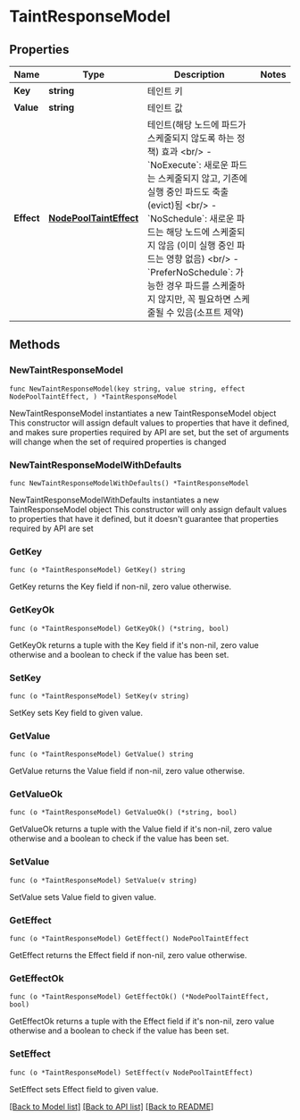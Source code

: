 # TaintResponseModel

## Properties

Name | Type | Description | Notes
------------ | ------------- | ------------- | -------------
**Key** | **string** | 테인트 키 | 
**Value** | **string** | 테인트 값 | 
**Effect** | [**NodePoolTaintEffect**](NodePoolTaintEffect.md) | 테인트(해당 노드에 파드가 스케줄되지 않도록 하는 정책) 효과 &lt;br/&gt; - &#x60;NoExecute&#x60;: 새로운 파드는 스케줄되지 않고, 기존에 실행 중인 파드도 축출(evict)됨  &lt;br/&gt; - &#x60;NoSchedule&#x60;: 새로운 파드는 해당 노드에 스케줄되지 않음 (이미 실행 중인 파드는 영향 없음)  &lt;br/&gt; - &#x60;PreferNoSchedule&#x60;: 가능한 경우 파드를 스케줄하지 않지만, 꼭 필요하면 스케줄될 수 있음(소프트 제약) | 

## Methods

### NewTaintResponseModel

`func NewTaintResponseModel(key string, value string, effect NodePoolTaintEffect, ) *TaintResponseModel`

NewTaintResponseModel instantiates a new TaintResponseModel object
This constructor will assign default values to properties that have it defined,
and makes sure properties required by API are set, but the set of arguments
will change when the set of required properties is changed

### NewTaintResponseModelWithDefaults

`func NewTaintResponseModelWithDefaults() *TaintResponseModel`

NewTaintResponseModelWithDefaults instantiates a new TaintResponseModel object
This constructor will only assign default values to properties that have it defined,
but it doesn't guarantee that properties required by API are set

### GetKey

`func (o *TaintResponseModel) GetKey() string`

GetKey returns the Key field if non-nil, zero value otherwise.

### GetKeyOk

`func (o *TaintResponseModel) GetKeyOk() (*string, bool)`

GetKeyOk returns a tuple with the Key field if it's non-nil, zero value otherwise
and a boolean to check if the value has been set.

### SetKey

`func (o *TaintResponseModel) SetKey(v string)`

SetKey sets Key field to given value.


### GetValue

`func (o *TaintResponseModel) GetValue() string`

GetValue returns the Value field if non-nil, zero value otherwise.

### GetValueOk

`func (o *TaintResponseModel) GetValueOk() (*string, bool)`

GetValueOk returns a tuple with the Value field if it's non-nil, zero value otherwise
and a boolean to check if the value has been set.

### SetValue

`func (o *TaintResponseModel) SetValue(v string)`

SetValue sets Value field to given value.


### GetEffect

`func (o *TaintResponseModel) GetEffect() NodePoolTaintEffect`

GetEffect returns the Effect field if non-nil, zero value otherwise.

### GetEffectOk

`func (o *TaintResponseModel) GetEffectOk() (*NodePoolTaintEffect, bool)`

GetEffectOk returns a tuple with the Effect field if it's non-nil, zero value otherwise
and a boolean to check if the value has been set.

### SetEffect

`func (o *TaintResponseModel) SetEffect(v NodePoolTaintEffect)`

SetEffect sets Effect field to given value.



[[Back to Model list]](../README.md#documentation-for-models) [[Back to API list]](../README.md#documentation-for-api-endpoints) [[Back to README]](../README.md)


